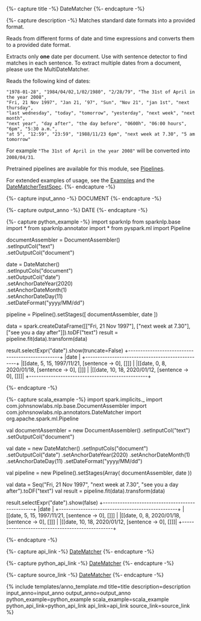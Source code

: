 {%- capture title -%}
DateMatcher
{%- endcapture -%}

{%- capture description -%}
Matches standard date formats into a provided format.

Reads from different forms of date and time expressions and converts them to a provided date format.

Extracts only **one** date per document. Use with sentence detector to find matches in each sentence.
To extract multiple dates from a document, please use the MultiDateMatcher.

Reads the following kind of dates:
```
"1978-01-28", "1984/04/02,1/02/1980", "2/28/79", "The 31st of April in the year 2008",
"Fri, 21 Nov 1997", "Jan 21, ‘97", "Sun", "Nov 21", "jan 1st", "next thursday",
"last wednesday", "today", "tomorrow", "yesterday", "next week", "next month",
"next year", "day after", "the day before", "0600h", "06:00 hours", "6pm", "5:30 a.m.",
"at 5", "12:59", "23:59", "1988/11/23 6pm", "next week at 7.30", "5 am tomorrow"
```

For example `"The 31st of April in the year 2008"` will be converted into `2008/04/31`.

Pretrained pipelines are available for this module, see [Pipelines](https://nlp.johnsnowlabs.com/docs/en/pipelines).

For extended examples of usage, see the [Examples](https://github.com/JohnSnowLabs/spark-nlp/blob/master/examples/python/annotation/text/english/MultiDateMatcherMultiLanguage_en.ipynb)
and the [DateMatcherTestSpec](https://github.com/JohnSnowLabs/spark-nlp/blob/master/src/test/scala/com/johnsnowlabs/nlp/annotators/DateMatcherTestSpec.scala).
{%- endcapture -%}

{%- capture input_anno -%}
DOCUMENT
{%- endcapture -%}

{%- capture output_anno -%}
DATE
{%- endcapture -%}

{%- capture python_example -%}
import sparknlp
from sparknlp.base import *
from sparknlp.annotator import *
from pyspark.ml import Pipeline

documentAssembler = DocumentAssembler() \
    .setInputCol("text") \
    .setOutputCol("document")

date = DateMatcher() \
    .setInputCols("document") \
    .setOutputCol("date") \
    .setAnchorDateYear(2020) \
    .setAnchorDateMonth(1) \
    .setAnchorDateDay(11) \
    .setDateFormat("yyyy/MM/dd")

pipeline = Pipeline().setStages([
    documentAssembler,
    date
])

data = spark.createDataFrame([["Fri, 21 Nov 1997"], ["next week at 7.30"], ["see you a day after"]]).toDF("text")
result = pipeline.fit(data).transform(data)

result.selectExpr("date").show(truncate=False)
+-------------------------------------------------+
|date                                             |
+-------------------------------------------------+
|[[date, 5, 15, 1997/11/21, [sentence -> 0], []]] |
|[[date, 0, 8, 2020/01/18, [sentence -> 0], []]]  |
|[[date, 10, 18, 2020/01/12, [sentence -> 0], []]]|
+-------------------------------------------------+

{%- endcapture -%}

{%- capture scala_example -%}
import spark.implicits._
import com.johnsnowlabs.nlp.base.DocumentAssembler
import com.johnsnowlabs.nlp.annotators.DateMatcher
import org.apache.spark.ml.Pipeline

val documentAssembler = new DocumentAssembler()
  .setInputCol("text")
  .setOutputCol("document")

val date = new DateMatcher()
  .setInputCols("document")
  .setOutputCol("date")
  .setAnchorDateYear(2020)
  .setAnchorDateMonth(1)
  .setAnchorDateDay(11)
  .setDateFormat("yyyy/MM/dd")

val pipeline = new Pipeline().setStages(Array(
  documentAssembler,
  date
))

val data = Seq("Fri, 21 Nov 1997", "next week at 7.30", "see you a day after").toDF("text")
val result = pipeline.fit(data).transform(data)

result.selectExpr("date").show(false)
+-------------------------------------------------+
|date                                             |
+-------------------------------------------------+
|[[date, 5, 15, 1997/11/21, [sentence -> 0], []]] |
|[[date, 0, 8, 2020/01/18, [sentence -> 0], []]]  |
|[[date, 10, 18, 2020/01/12, [sentence -> 0], []]]|
+-------------------------------------------------+

{%- endcapture -%}

{%- capture api_link -%}
[DateMatcher](/api/com/johnsnowlabs/nlp/annotators/DateMatcher)
{%- endcapture -%}

{%- capture python_api_link -%}
[DateMatcher](/api/python/reference/autosummary/sparknlp/annotator/matcher/date_matcher/index.html#sparknlp.annotator.matcher.date_matcher.DateMatcher)
{%- endcapture -%}

{%- capture source_link -%}
[DateMatcher](https://github.com/JohnSnowLabs/spark-nlp/tree/master/src/main/scala/com/johnsnowlabs/nlp/annotators/DateMatcher.scala)
{%- endcapture -%}

{% include templates/anno_template.md
title=title
description=description
input_anno=input_anno
output_anno=output_anno
python_example=python_example
scala_example=scala_example
python_api_link=python_api_link
api_link=api_link
source_link=source_link
%}